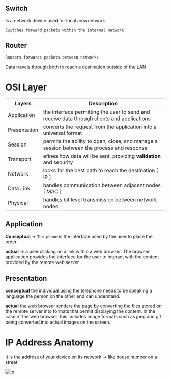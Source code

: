 ## Switch
Is a network device used for local area network.
```
Switches forward packets within the internal network
```
## Router
```
Routers forwards packets between networks
```

Data travels through both to reach a destination outside of the LAN

# OSI Layer
|Layers|Description|
| --- | --- |
|Application|the interface permitting the user to send and receive data through clients and applications|
|Presentation|converts the request from the application into a universal format|
|Session|permits the ability to open, close, and manage a session between the process and response|
|Transport|efines how data will be sent, providing **validation** and security|
|Network|looks for the best path to reach the destination [ IP ]|
|Data Link|handles communication between adjacent nodes [ MAC ]|
|Physical|handles bit level transmission between network nodes|

## Application
**Conseptual** -> `The phone` is the interface used by the user to place the order.

**actual** -> a user clicking on a link within a web browser. The browser application provides the interface for the user to interact with the content provided by the remote web server

## Presentation
**conceptual** the individual using the telephone needs to be speaking a language the person on the other end can understand.

**actual** the web browser renders the page by converting the files stored on the remote server into formats that permit displaying the content. In the case of the web browser, this includes image formats such as jpeg and gif being converted into actual images on the screen.








# IP Address Anatomy
It is the address of your device on its network -> like house number on a street

![ip](https://github.com/h0x3ein/network-by-doing/assets/75008854/d2a4d887-4bf6-498f-b6a1-2af27b92b6df)
